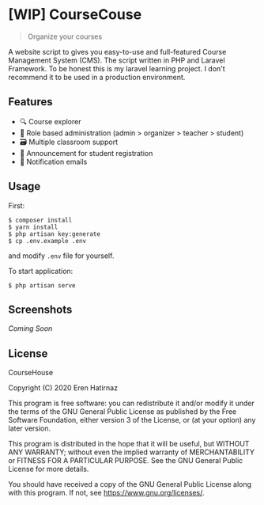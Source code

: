 # [WIP] CourseCouse
> Organize your courses

A website script to gives you easy-to-use and full-featured Course Management
System (CMS). The script written in PHP and Laravel Framework. To be honest this
is my laravel learning project. I don't recommend it to be used in a production
environment.

## Features
* :mag: Course explorer
* :busts_in_silhouette: Role based administration (admin > organizer > teacher >
  student)
* :card_file_box: Multiple classroom support
* :loudspeaker: Announcement for student registration
* :email: Notification emails

## Usage
First:
```terminal
$ composer install
$ yarn install
$ php artisan key:generate
$ cp .env.example .env
```
and modify `.env` file for yourself.

To start application:
```terminal
$ php artisan serve
```

## Screenshots
*Coming Soon*

## License
CourseHouse

Copyright (C) 2020 Eren Hatirnaz

This program is free software: you can redistribute it and/or modify it under
the terms of the GNU General Public License as published by the Free Software
Foundation, either version 3 of the License, or (at your option) any later
version.

This program is distributed in the hope that it will be useful, but WITHOUT ANY
WARRANTY; without even the implied warranty of MERCHANTABILITY or FITNESS FOR A
PARTICULAR PURPOSE. See the GNU General Public License for more details.

You should have received a copy of the GNU General Public License along with
this program. If not, see <https://www.gnu.org/licenses/>.
